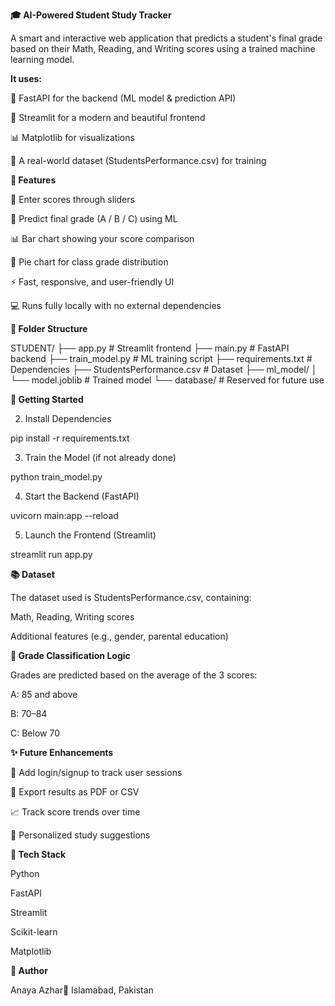 **🎓 AI-Powered Student Study Tracker**

A smart and interactive web application that predicts a student's final grade based on their Math, Reading, and Writing scores using a trained machine learning model.

**It uses:**

🧠 FastAPI for the backend (ML model & prediction API)

🎨 Streamlit for a modern and beautiful frontend

📊 Matplotlib for visualizations

📁 A real-world dataset (StudentsPerformance.csv) for training

**📌 Features**

🔢 Enter scores through sliders

🤖 Predict final grade (A / B / C) using ML

📊 Bar chart showing your score comparison

🥧 Pie chart for class grade distribution

⚡ Fast, responsive, and user-friendly UI

💻 Runs fully locally with no external dependencies

**📁 Folder Structure**

STUDENT/
├── app.py                  # Streamlit frontend
├── main.py                 # FastAPI backend
├── train_model.py          # ML training script
├── requirements.txt        # Dependencies
├── StudentsPerformance.csv # Dataset
├── ml_model/
│   └── model.joblib        # Trained model
└── database/               # Reserved for future use

**🚀 Getting Started**

2. Install Dependencies

pip install -r requirements.txt

3. Train the Model (if not already done)

python train_model.py

4. Start the Backend (FastAPI)

uvicorn main:app --reload

5. Launch the Frontend (Streamlit)

streamlit run app.py



**📚 Dataset**

The dataset used is StudentsPerformance.csv, containing:

Math, Reading, Writing scores

Additional features (e.g., gender, parental education)

**🎯 Grade Classification Logic**

Grades are predicted based on the average of the 3 scores:

A: 85 and above

B: 70–84

C: Below 70

**✨ Future Enhancements**

🔐 Add login/signup to track user sessions

💾 Export results as PDF or CSV

📈 Track score trends over time

🎯 Personalized study suggestions

**🧠 Tech Stack**

Python

FastAPI

Streamlit

Scikit-learn

Matplotlib

**🙌 Author**

Anaya Azhar📍 Islamabad, Pakistan
